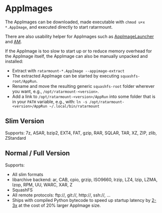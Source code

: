 # AppImages

The AppImages can be downloaded, made executable with `chmod u+x *.AppImage`, and executed directly to start ratarmount.

There are also usability helper for AppImages such as [AppImageLauncher](https://github.com/TheAssassin/AppImageLauncher) and [AM](https://github.com/ivan-hc/AM).

If the AppImage is too slow to start up or to reduce memory overhead for the AppImage itself, the AppImage can also be manually unpacked and installed:

 - Extract with `ratarmount-*.AppImage --appimage-extract`
 - The extracted AppImage can be started by executing `squashfs-root/AppRun`.
 - Rename and move the resulting generic `squashfs-root` folder wherever you want, e.g., `/opt/ratarmount-<version>`.
 - Add a link to `/opt/ratarmount-<version>/AppRun` into some folder that is in your `PATH` variable, e.g., with:
   `ln -s /opt/ratarmount-<version>/AppRun ~/.local/bin/ratarmount`

## Slim Version

Supports: 7z, ASAR, bzip2, EXT4, FAT, gzip, RAR, SQLAR, TAR, XZ, ZIP, zlib, ZStandard

## Normal / Full Version

Supports:

 - All slim formats
 - libarchive backend: ar, CAB, cpio, grzip, ISO9660, lrzip, LZ4, lzip, LZMA, lzop, RPM, UU, WARC, XAR, Z
 - SquashFS
 - All remote protocols: ftp://, git://, http://, ssh://, ...
 - Ships with compiled Python bytecode to speed up startup latency by [2-3x](https://github.com/niess/python-appimage/issues/91#issuecomment-3136560614) at the cost of 20% larger AppImage size.

